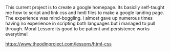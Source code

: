 This current project is to create a google homepage. Its basiclly self-taught me how to script and link css and hmtl files to make a google landing page.
The experience was mind-boggling. i almost gave up numerous times having no experience in scripting both languages but i managed to pull through. 
Moral Lesson: its good to be patient and persistence works everytime!

https://www.theodinproject.com/lessons/html-css